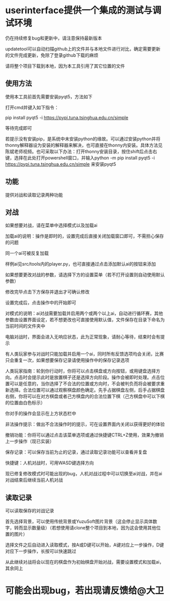 # userinterface提供一个集成的测试与调试环境

仍在持续修复bug和更新中，请注意保持最新版本

updatetool可以自动扫描github上的文件并与本地文件进行对比，确定需要更新的文件完成更新，免除了登录github下载的麻烦

请将整个项目下载到本地，因为本工具引用了其它位置的文件

## 使用方法

使用本工具前首先需要安装pyqt5，方法如下

打开cmd并键入如下指令：

pip install pyqt5 -i https://pypi.tuna.tsinghua.edu.cn/simple

等待完成即可

若提示没有安装pip，是系统中未安装python的缘故。可以通过安装python并将thonny解释器设为安装的解释器来解决，也可直接在thonny内安装。具体方法见陈斌老师视频。也可采取以下办法：打开thonny安装目录，按住shift后点击右键，选择在此处打开powershell窗口，并输入python -m pip install pyqt5 -i https://pypi.tuna.tsinghua.edu.cn/simple 来安装pyqt5
## 功能
提供对战和读取记录两种功能
## 对战
如果想要对战，请在菜单中选择模式以及加载ai

加载ai的说明：操作是即时的，设置完成后直接关闭加载窗口即可，不需担心保存的问题

同一个ai可被反复加载

样例ai见src/tools内的player.py，也可直接通过点击添加默认ai的按钮来添加

如果想要更改对战的参数，请选择下方的设置菜单（若不打开设置则自动使用默认参数）

修改完毕点击下方保存并退出才可确认修改

设置完成后，点击操作中的开始即可

对模式的说明：ai对战需要加载并启用两个或两个以上ai，自动进行循环赛，其他参数由设置界面设定，若不想更改也可直接使用默认值，文件保存在目录下命名为当前时间的文件夹中

电脑对战时，界面会进入无响应状态，此为正常现象，请耐心等待，结束时会有提示

有人类玩家参与对战时只能加载并启用一个ai，同时所有反馈选项均会关闭，比赛只会重复一次，如果想要保存记录请使用操作中的保存记录选项

人类玩家指南：轮到你行动时，你将可以点击棋盘或方向按钮，或用键盘选择方向。点击时会提示此时是放置棋子还是选择方向阶段。操作会被即时处理。点击位置可以是任意的，当你选择了不合法的位置或方向时，不会被判负而将会被要求重新选择。合法位置可以通过观察棋盘颜色确定。先手占据棋盘左侧，后手占据棋盘右侧，你将可以在对方棋盘或者己方棋盘内的合法位置下棋（己方棋盘中可以下棋的位置由白色标示）

你对手的操作会显示在上方状态栏中

非法操作提示：做出不合法操作时的提示，可在设置界面内关闭以获得更好的体验

撤销功能：你将可以通过点击该菜单选项或通过快捷键CTRL+Z使用，效果为撤销上一步操作（现已实装）

保存记录：可以保存当前为止的记录，通过读取记录功能可以查看并复盘

快捷键：人机对战时，可用WASD键选择方向

现已修复修改模式时可能出现的bug，人机对战过程中可以切换至ai对战，并在ai对战结束后继续当前人机对战
## 读取记录
可以读取保存的对战记录

首先选择背景，可以使用传统背景或YuzuSoft图片背景（这会停止显示具体数字，转而显示数量级）（若想使用请clone整个项目到本地，因为这会使用其他位置的图片）

选择文件之后自动进入读取模式，按A或D键可以开始，A键对应上一步操作，D键对应下一步操作，长按可以快速跳过

从此继续对战将会以现在的棋盘作为初始棋盘开始对战，需要设置模式和加载ai，其余同上

# 可能会出现bug，若出现请反馈给@大卫
